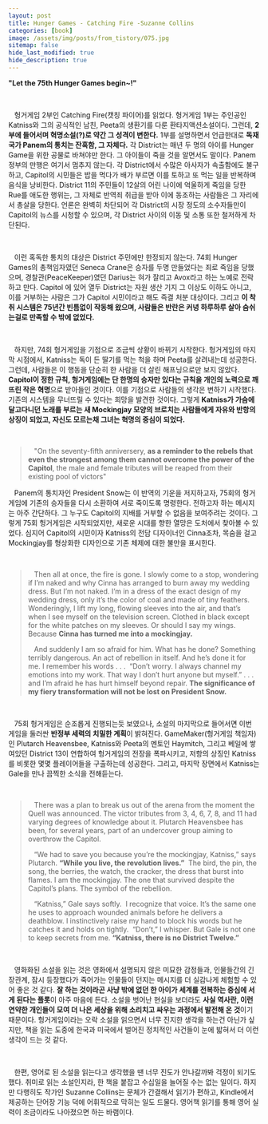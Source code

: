 ```yaml
---
layout: post
title: Hunger Games - Catching Fire -Suzanne Collins
categories: [book]
image: /assets/img/posts/from_tistory/075.jpg
sitemap: false
hide_last_modified: true
hide_description: true
---
```


  


**"Let the 75th Hunger Games begin~!"**

 

   헝거게임 2부인 Catching Fire(캣칭 파이어)를 읽었다. 헝거게임 1부는 주인공인 Katniss와 그의 공식적인 남친, Peeta의 생환기를 다룬 환타지액션소설이다. 그런데, **2부에 들어서며 혁명소설(?)로 약간 그 성격이 변한다.** 1부를 설명하면서 언급한대로 **독재국가 Panem의 통치는 잔혹함, 그 자체다.** 각 District는 매년 두 명의 아이를 Hunger Game을 위한 공물로 바쳐야만 한다. 그 아이들이 죽을 것을 알면서도 말이다. Panem 정부의 만행은 여기서 멈추지 않는다. 각 District에서 수많은 아사자가 속출함에도 불구하고, Capitol의 시민들은 밥을 먹다가 배가 부르면 이를 토하고 또 먹는 일을 반복하며 음식을 낭비한다. District 11의 주민들이 12살의 어린 나이에 억울하게 죽임을 당한 Rue를 애도한 행위는, 그 자체로 반역죄 취급을 받아 이에 동조하는 사람들은 그 자리에서 총살을 당한다. 언론은 완벽히 차단되어 각 District의 시장 정도의 소수자들만이 Capitol의 뉴스를 시청할 수 있으며, 각 District 사이의 이동 및 소통 또한 철저하게 차단된다.

 

   이런 혹독한 통치의 대상은 District 주민에만 한정되지 않는다. 74회 Hunger Games의 총책임자였던 Seneca Crane은 승자를 두명 만들었다는 죄로 죽임을 당했으며, 경찰관(PeaceKeeper)였던 Darius는 혀가 잘리고 Avox라고 하는 노예로 전락하고 만다. Capitol 에 있어 열두 District는 자원 생산 기지 그 이상도 이하도 아니고, 이를 거부하는 사람은 그가 Capitol 시민이라고 해도 즉결 처분 대상이다. 그리고 **이 착취 시스템은 75년간 빈틈없이 작동해 왔으며, 사람들은 반란은 커녕 하루하루 살아 숨쉬는걸로 만족할 수 밖에 없었다.**

 

   하지만, 74회 헝거게임을 기점으로 조금씩 상황이 바뀌기 시작한다. 헝거게임의 마지막 시점에서, Katniss는 독이 든 딸기를 먹는 척을 하며 Peeta를 살려내는데 성공한다. 그런데, 사람들은 이 행동을 단순히 한 사람을 더 살린 해프닝으로만 보지 않았다. **Capitol이 정한 규칙, 헝거게임에는 단 한명의 승자만 있다는 규칙을 개인의 노력으로 깨뜨린 작은 혁명**으로 받아들인 것이다. 이를 기점으로 사람들의 생각은 변하기 시작했다. 기존의 시스템을 무너뜨릴 수 있다는 희망을 발견한 것이다. 그렇게 **Katniss가 가슴에 달고다니던 노래를 부르는 새 Mockingjay 모양의 브로치는 사람들에게 자유와 반항의 상징이 되었고, 자신도 모르는채 그녀는 혁명의 중심이 되었다.**

 

>   "On the seventy-fifth anniversery, **as a reminder to the rebels that even the strongest among them cannot overcome the power of the Capitol**, the male and female tributes will be reaped from their existing pool of victors"

   Panem의 통치자인 President Snow는 이 반역의 기운을 저지하고자, 75회의 헝거게임에 기존의 승자들을 다시 소환하여 서로 죽이도록 명령한다. 전하고자 하는 메시지는 아주 간단하다. 그 누구도 Capitol의 지배를 거부할 수 없음을 보여주려는 것이다. 그렇게 75회 헝거게임은 시작되었지만, 새로운 시대를 향한 열망은 도처에서 찾아볼 수 있었다. 심지어 Capitol의 시민이자 Katniss의 전담 디자이너인 Cinna조차, 목숨을 걸고 Mockingjay를 형상화한 디자인으로 기존 체제에 대한 불만을 표시한다. 

 

>   Then all at once, the fire is gone. I slowly come to a stop, wondering if I’m naked and why Cinna has arranged to burn away my wedding dress. But I’m not naked. I’m in a dress of the exact design of my wedding dress, only it’s the color of coal and made of tiny feathers. Wonderingly, I lift my long, flowing sleeves into the air, and that’s when I see myself on the television screen. Clothed in black except for the white patches on my sleeves. Or should I say my wings. Because **Cinna has turned me into a mockingjay.**
>
>   And suddenly I am so afraid for him. What has he done? Something terribly dangerous. An act of rebellion in itself. And he’s done it for me. I remember his words . . .  “Don’t worry. I always channel my emotions into my work. That way I don’t hurt anyone but myself.” . . . and I’m afraid he has hurt himself beyond repair. **The significance of my fiery transformation will not be lost on President Snow.**

 

   75회 헝거게임은 순조롭게 진행되는듯 보였으나, 소설의 마지막으로 들어서면 이번 게임을 둘러싼 **반정부 세력의 치밀한 계획**이 밝혀진다. GameMaker(헝거게임 책임자)인 Plutarch Heavensbee, Katniss와 Peeta의 멘토인 Haymitch, 그리고 베일에 쌓여있던 District 13이 연합하여 헝거게임의 전장을 폭파시키고, 저항의 상징인 Katniss를 비롯한 몇몇 플레이어들을 구출하는데 성공한다. 그리고, 마지막 장면에서 Katniss는 Gale을 만나 끔찍한 소식을 전해듣는다. 

 

>   There was a plan to break us out of the arena from the moment the Quell was announced. The victor tributes from 3, 4, 6, 7, 8, and 11 had varying degrees of knowledge about it. Plutarch Heavensbee has been, for several years, part of an undercover group aiming to overthrow the Capitol.
>
>   “We had to save you because you’re the mockingjay, Katniss,” says Plutarch. **“While you live, the revolution lives.”**  The bird, the pin, the song, the berries, the watch, the cracker, the dress that burst into flames. I am the mockingjay. The one that survived despite the Capitol’s plans. The symbol of the rebellion.
>
>   “Katniss,” Gale says softly.  I recognize that voice. It’s the same one he uses to approach wounded animals before he delivers a deathblow. I instinctively raise my hand to block his words but he catches it and holds on tightly.  “Don’t,” I whisper. But Gale is not one to keep secrets from me. **“Katniss, there is no District Twelve.”**

 

   영화화된 소설을 읽는 것은 영화에서 설명되지 않은 미묘한 감정들과, 인물들간의 긴장관계, 잠시 등장했다가 죽어가는 인물들이 던지는 메시지를 더 실감나게 체험할 수 있어 좋은 것 같다. **잘 하는 것이라곤 사냥 밖에 없던 한 아이가 세계를 전복하는 중심에 서게 된다는 플롯**이 아주 마음에 든다. 소설을 벗어난 현실을 보더라도 **사실 역사란, 이런 연약한 개인들이 모여 더 나은 세상을 위해 소리치고 싸우는 과정에서 발전해 온 것**이기 때문이다. 헝거게임이라는 오락 소설을 읽으면서 너무 진지한 생각을 하는건 아닌가 싶지만, 책을 읽는 도중에 한국과 미국에서 벌어진 정치적인 사건들이 눈에 밟혀서 더 이런 생각이 드는 것 같다. 

 

   한편, 영어로 된 소설을 읽는다고 생각했을 땐 너무 진도가 안나갈까봐 걱정이 되기도 했다. 취미로 읽는 소설인지라, 한 책을 붙잡고 수십일을 늘어질 수는 없는 일이다. 하지만 다행히도 작가인 Suzanne Collins는 문체가 간결해서 읽기가 편하고, Kindle에서 제공하는 단어장 기능 덕에 어휘적으로 막히는 일도 드물다. 영어책 읽기를 통해 영어 실력이 조금이라도 나아졌으면 하는 바램이다. 

